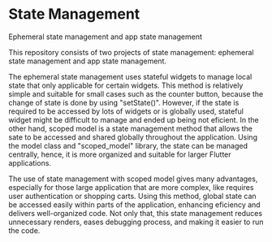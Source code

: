 # State Management
 Ephemeral state management and app state management

This repository consists of two projects of state management: ephemeral state management and app state management.

The ephemeral state management uses stateful widgets to manage local state that only applicable for certain widgets. This method is relatively simple and suitable for small cases such as the counter button, because the change of state is done by using "setState()". However, if the state is required to be accessed by lots of widgets or is globally used, stateful widget might be difficult to manage and ended up being not eficient. In the other hand, scoped model is a state management method that allows the sate to be accessed and shared globally throughout the application. Using the model class and "scoped_model" library, the state can be managed centrally, hence, it is more organized and suitable for larger Flutter applications.

The use of state management with scoped model gives many advantages, especially for those large application that are more complex, like requires user authentication or shopping carts. Using this method, global state can be accessed easily within parts of the application, enhancing eficiency and delivers well-organized code. Not only that, this state management reduces unnecessary renders, eases debugging process, and making it easier to run the code.